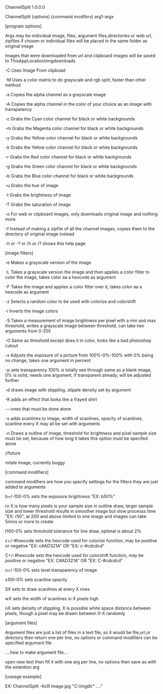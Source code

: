 ChannelSplit 1.0.0.0

ChannelSplit (options) (command modifers) arg1-argx



[program options]

Args may be individual image, files, argument files,directories or web url, zipfiles if chosen or individual files will be placed in the same folder as original image

Images that were downloaded from url and clipboard images will be saved to ThisAppLocation\imgdownloads

-C Uses Image From clipboad

-M Uses a color matrix to do grayscale and rgb split, faster than other method

-a Copies the alpha channel as a grayscale image

-A Copies the alpha channel in the color of your choice as an image with transparency

-c Grabs the Cyan color channel for black or white backgrounds

-m Grabs the Magenta color channel for black or white backgrounds

-y Grabs the Yellow color channel for black or white backgrounds

-k Grabs the Yellow color channel for black or white backgrounds

-r Grabs the Red color channel for black or white backgrounds

-g Grabs the Green color channel for black or white backgrounds

-b Grabs the Blue color channel for black or white backgrounds

-u Grabs the hue of image

-t Grabs the brightness of image

-T Grabs the saturation of image

-o For web or clipboard images, only downloads original image and nothing more

-f Instead of making a zipfile of all the channel images, copies them to the directory of original image instead

-h or -? or /h or /? shows this help page



[image filters]

-e Makes a grayscale version of the image

-L Takes a grayscale version the image and then applies a color filter to color the image, takes color aa a hexcode as argument

-F Takes the image and applies a color filter over it, takes color aa a hexcode as argument

-z Selects a random color to be used with colorize and colorshift

-i Inverts the image colors

-S Takes a measurement of image brightness per pixel with a min and max threshold, writes a grayscale image between threshold, can take two arguments from 0-255

-G Same as threshold except does it in color, looks like a bad photoshop cutout

-x Adjusts the exposure of a picture from 100%-0%-100% with 0% being no change, takes one argument in percent

-p sets transparency 100% is totally see through same as a blank image, 0% is solid, needs one argument, if transparent already, will be adjusted further

-d draws image with stippling, stipple density set by argument

-K adds an effect that looks like a frayed shirt



---ones that must be done alone

-s adds scanlines to image, width of scanlines, opacity of scanlines, scanline every X may all be set with arguments

-n Draws a outline of image, threshold for brightness and pixel sample size must be set, because of how long it takes this option must be specifed alone

//future

rotate image, currently buggy



[command modifiers]

command modifiers are how you specify settings for the filters they are just added to arguments



b+/-100-0% sets the exposure brightness "EX: b50%"

rx X is how many pixels is your sample size in outline draw, larger sample size and lower threshold results in smoother image but slow processs time "EX:  r50", at 200 and above limited to one image and images can take 5mins or more to create

t100-0% sets threshold tolerance for line draw, optimal is about 2%

c+/-#hexcode sets the hexcode used for colorize function, may be positive or negative "EX: c#AD321A" OR "EX: c-#cdcdcd"

C+/-#hexcode sets the hexcode used for colorshift function, may be positive or negative "EX: C#AD321A" OR "EX: C-#cdcdcd"

o+/-100-0% sets level transparency of image

s100-0% sets scanline opacity

SX sets to draw scanlines at every X rows

wX sets the width of scanlines in X pixels high

nX sets density of stippling, X is possible white space distance between pixels, though a pixel may be drawn between 0-X randomly

[argument files]

Argument files are just a list of files in a text file, so it would be file,url,or directory then return one per line, no options or command modifiers can be specified argument file

....how to make argument file...

open new text then fill it with one arg per line, no options then save as with the extention arg



[useage example]

EX: ChannelSplit -AcR image.jpg "C:\imgdir" ...."

